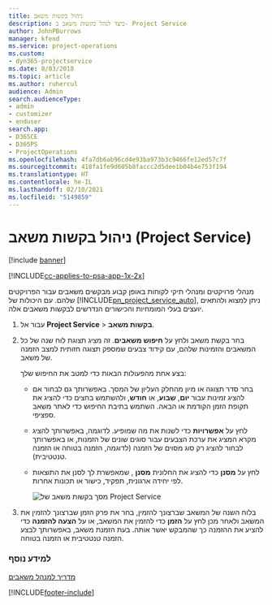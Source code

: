 ```yaml
---
title: ‏‫ניהול בקשות משאב
description: כיצד לנהל בקשות משאב ב- Project Service
author: JohnPBurrows
manager: kfend
ms.service: project-operations
ms.custom:
- dyn365-projectservice
ms.date: 8/03/2018
ms.topic: article
ms.author: ruhercul
audience: Admin
search.audienceType:
- admin
- customizer
- enduser
search.app:
- D365CE
- D365PS
- ProjectOperations
ms.openlocfilehash: 4fa7db6ab96cd4e93ba973b3c9466fe12ed57c7f
ms.sourcegitcommit: 418fa1fe9d605b8faccc2d5dee1b04b4e753f194
ms.translationtype: HT
ms.contentlocale: he-IL
ms.lasthandoff: 02/10/2021
ms.locfileid: "5149859"
---
```

# <a name="manage-resource-requests-project-service"></a>ניהול בקשות משאב (Project Service)

[!include [banner](../includes/psa-now-project-operations.md)]

[!INCLUDE[cc-applies-to-psa-app-1x-2x](../includes/cc-applies-to-psa-app-1x-2x.md)]

מנהלי פרויקטים ומנהלי תיקי לקוחות באופן קבוע מבקשים משאבים עבור הפרויקטים שלהם. עם היכולות של [!INCLUDE[pn_project_service_auto](../includes/pn-project-service-auto.md)], ניתן למצוא ולהתאים יועצים בעלי המומחיות והכישורים הנדרשים לבקשות משאבים אלה.  
  
1. עבור אל **Project Service** >  **בקשות משאב**.  
  
2. בחר בקשת משאב ולחץ על **חיפוש משאבים**. זה מציג תצוגת לוח שנה של כל המשאבים והזמינות שלהם, עם קידוד צבעים שמספק תצוגה חזותית למצב הזמנה של משאב.  
  
    בצע אחת מהפעולות הבאות כדי למטב את החיפוש שלך:  
  
   -   בחר סדר תצוגה או מיון מהחלק העליון של המסך. באפשרותך גם לבחור אם להציג זמינות עבור **יום**, **שבוע**, או **חודש**, ולהשתמש בחצים כדי להציג את תקופת הזמן הקודמת או הבאה. השתמש בתיבת החיפוש כדי לאתר משאב ספציפי.  
  
   -   לחץ על **אפשרויות** כדי לשנות את מה שמופיע. לדוגמה, באפשרותך להציג מקרא המציג את ערכת הצבעים עבור סוגים שונים של הזמנות, או באפשרותך לבחור להציג רק סוג מסוים של הזמנה (לדוגמה, הזמנה בטוחה או הזמנה טנטטיבית‬‬).  
  
   -   לחץ על **מסנן** כדי להציג את החלונית **מסנן** , שמאפשרת לך לסנן את התוצאות לפי יחידה ארגונית, תפקיד, כישור או תכונות אחרות.  
  
       ![מסך בקשות משאב של Project Service](../psa/media/project-service-resource-request-screen.png "מסך בקשות משאב של Project Service")  
  
3. בלוח השנה של המשאב שברצונך להזמין, בחר את פרק הזמן שברצונך להזמין את המשאב ולאחר מכן לחץ על **הזמן** כדי להזמין את המשאב, או על **הצעה להזמנה** כדי להציע את ההזמנה כך שהמבקש יאשר אותה. בעת הזמנת משאב, באפשרותך לבצע ‏‫הזמנה טנטטיבית‬‬ או הזמנה בטוחה.  
  
### <a name="see-also"></a>למידע נוסף  
 [מדריך למנהל משאבים](../psa/resource-manager-guide.md)


[!INCLUDE[footer-include](../includes/footer-banner.md)]